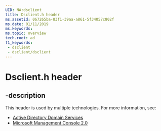 ```yaml
---
UID: NA:dsclient
title: Dsclient.h header
ms.assetid: 067265ba-83f1-39aa-a861-5f34057c802f
ms.date: 01/11/2019
ms.keywords: 
ms.topic: overview
tech.root: ad
f1_keywords:
 - dsclient
 - dsclient/dsclient
---
```


# Dsclient.h header


## -description

This header is used by multiple technologies. For more information, see:

- [Active Directory Domain Services](../_ad/index.md)
- [Microsoft Management Console 2.0](../_mmc/index.md)

